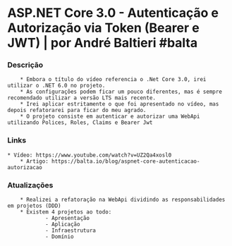 # ASP.NET Core 3.0 - Autenticação e Autorização via Token (Bearer e JWT) | por André Baltieri #balta

### Descrição
        * Embora o título do vídeo referencia o .Net Core 3.0, irei utilizar o .NET 6.0 no projeto.
        * As configurações podem ficar um pouco diferentes, mas é sempre recomendado utilizar a versão LTS mais recente.
        * Irei aplicar estritamente o que foi apresentado no vídeo, mas depois refatorarei para ficar do meu agrado.
        * O projeto consiste em autenticar e autorizar uma WebApi utilizando Polices, Roles, Claims e Bearer Jwt
        
### Links
	* Vídeo: https://www.youtube.com/watch?v=UZ2Qa4xosl0
        * Artigo: https://balta.io/blog/aspnet-core-autenticacao-autorizacao

### Atualizações
        * Realizei a refatoração na WebApi dividindo as responsabilidades em projetos (DDD)
        * Existem 4 projetos ao todo:
                - Apresentação
                - Aplicação
                - Infraestrutura
                - Domínio
        